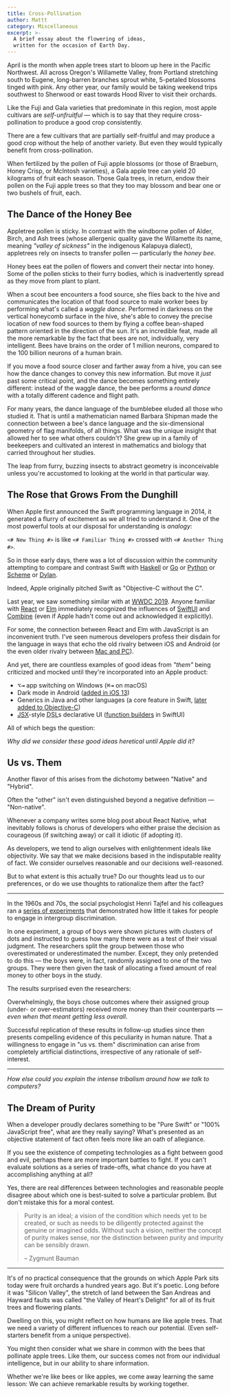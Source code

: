 ```yaml
---
title: Cross-Pollination
author: Mattt
category: Miscellaneous
excerpt: >-
  A brief essay about the flowering of ideas,
  written for the occasion of Earth Day.
---
```


April is the month when apple trees start to bloom
up here in the Pacific Northwest.
All across Oregon's Willamette Valley,
from Portland stretching south to Eugene,
long-barren branches sprout white, 5-petaled blossoms tinged with pink.
Any other year,
our family would be taking weekend trips
southwest to Sherwood or east towards Hood River
to visit their orchards.

Like the Fuji and Gala varieties that predominate in this region,
most apple cultivars are <dfn>self-unfruitful</dfn> —
which is to say that they require cross-pollination
to produce a good crop consistently.

<aside class="parenthetical">

There are a few cultivars that are partially self-fruitful
and may produce a good crop without the help of another variety.
But even they would typically benefit from cross-pollination.

</aside>

<!-- diagram -->

When fertilized by the pollen of Fuji apple blossoms
(or those of Braeburn, Honey Crisp, or McIntosh varieties),
a Gala apple tree can yield 20 kilograms of fruit each season.
Those Gala trees, in return, endow their pollen on the Fuji apple trees
so that they too may blossom and bear one or two bushels of fruit, each.

## The Dance of the Honey Bee

Appletree pollen is sticky.
In contrast with the windborne pollen of Alder, Birch, and Ash trees
(whose allergenic quality gave the Willamette its name,
meaning _"valley of sickness"_ in the indigenous Kalapuya dialect),
appletrees rely on insects to transfer pollen —
particularly the <dfn>honey bee</dfn>.

Honey bees eat the pollen of flowers and convert their nectar into honey.
Some of the pollen sticks to their furry bodies,
which is inadvertently spread as they move from plant to plant.

When a scout bee encounters a food source,
she flies back to the hive
and communicates the location of that food source to male worker bees
by performing what's called a <dfn>waggle dance</dfn>.
Performed in darkness on the vertical honeycomb surface in the hive,
she's able to convey the precise location of new food sources to them
by flying a coffee bean-shaped pattern oriented in the direction of the sun.
It's an incredible feat,
made all the more remarkable by the fact that bees are not, individually,
very intelligent.
Bees have brains on the order of 1 million neurons,
compared to the 100 billion neurons of a human brain.

If you move a food source closer and farther away from a hive,
you can see how the dance changes to convey this new information.
But move it _just_ past some critical point,
and the dance becomes something entirely different:
instead of the waggle dance,
the bee performs a <dfn>round dance</dfn>
with a totally different cadence and flight path.

<!-- diagram -->

For many years,
the dance language of the bumblebee eluded all those who studied it.
That is until 
a mathematician named Barbara Shipman 
made the connection between a bee's dance language
and the six-dimensional geometry of flag manifolds,
of all things.
What was the unique insight that allowed her to see what others couldn't?
She grew up in a family of beekeepers
and cultivated an interest in mathematics and biology
that carried throughout her studies.

The leap from furry, buzzing insects to abstract geometry is inconceivable
unless you're accustomed to looking at the world in that particular way.

## The Rose that Grows From the Dunghill

When Apple first announced the Swift programming language in 2014,
it generated a flurry of excitement as we all tried to understand it.
One of the most powerful tools at our disposal for understanding is _analogy_:

`<# New Thing #>` is like `<# Familiar Thing #>` crossed with `<# Another Thing #>`.

So in those early days,
there was a lot of discussion within the community
attempting to compare and contrast Swift with
[Haskell][haskell] or [Go][go] or [Python][python] or [Scheme][scheme] or [Dylan][dylan].

<aside class="parenthetical">

Indeed, Apple originally pitched Swift as "Objective-C without the C".

</aside>

Last year,
we saw something similar with at [WWDC 2019](/wwdc-2019/).
Anyone familiar with [React][react] or [Elm][elm]
immediately recognized the influences of
[SwiftUI][swiftui] and [Combine][combine]
(even if Apple hadn't come out and acknowledged it explicitly).

For some,
the connection between React and Elm with JavaScript
is an inconvenient truth.
I've seen numerous developers profess their disdain for the language
in ways that echo the old rivalry between iOS and Android
(or the even older rivalry between [Mac and PC][get a mac]).

And yet,
there are countless examples of good ideas from _"them"_
being criticized and mocked until they're incorporated into an Apple product:

- <kbd title="alt">⌥</kbd><kbd title="tab">⇥</kbd> app switching on Windows
  (<kbd title="command">⌘</kbd><kbd title="tab">⇥</kbd> on macOS)
- Dark mode in Android 
  ([added in iOS 13](/dark-mode/))
- Generics in Java and other languages
  (a core feature in Swift, 
  [later added to Objective-C][objective-c lightweight generics])
- [JSX][jsx]-style <abbr title="domain-specific languages">DSL</abbr>s
  declarative UI 
  ([function builders][function builders] in SwiftUI)

All of which begs the question:

_Why did we consider these good ideas heretical until Apple did it?_

## Us vs. Them

Another flavor of this arises from the dichotomy between "Native" and "Hybrid".

<aside class="parenthetical">

Often the "other" isn't even distinguished beyond a negative definition —
"Non-native".

</aside>

Whenever a company writes some blog post about React Native,
what inevitably follows is chorus of developers who either
praise the decision as courageous (if switching away)
or call it idiotic (if adopting it).

As developers,
we tend to align ourselves with enlightenment ideals like objectivity.
We say that we make decisions based in the indisputable reality of fact.
We consider ourselves reasonable and our decisions well-reasoned.

But to what extent is this actually true?
Do our thoughts lead us to our preferences,
or do we use thoughts to rationalize them after the fact?

* * *

In the 1960s and 70s,
the social psychologist Henri Tajfel and his colleagues
ran a [series of experiments][minimal groups] 
that demonstrated how little it takes
for people to engage in intergroup discrimination.

In one experiment,
a group of boys were shown pictures with clusters of dots
and instructed to guess how many there were
as a test of their visual judgment.
The researchers split the group between
those who overestimated or underestimated the number.
Except, they only pretended to do this —
the boys were, in fact, randomly assigned to one of the two groups.
They were then given the task of allocating a fixed amount of real money
to other boys in the study.

The results surprised even the researchers:

Overwhelmingly, the boys chose outcomes where their assigned group
(under- or over-estimators) received more money than their counterparts —
_even when that meant getting less overall_.

Successful replication of these results in follow-up studies since then
presents compelling evidence of this peculiarity in human nature.
That a willingness to engage in "us vs. them" discrimination
can arise from completely artificial distinctions,
irrespective of any rationale of self-interest.

* * *

_How else could you explain the intense tribalism
around how we talk to computers?_

## The Dream of Purity

When a developer proudly declares something to be
"Pure Swift" or "100% JavaScript free",
what are they really saying?
What's presented as an objective statement of fact
often feels more like an oath of allegiance.

If you see the existence of competing technologies
as a fight between good and evil,
perhaps there are more important battles to fight.
If you can't evaluate solutions as a series of trade-offs,
what chance do you have at accomplishing anything at all?

Yes,
there are real differences between technologies
and reasonable people disagree about
which one is best-suited to solve a particular problem.
But don't mistake this for a moral contest.

> Purity is an ideal;
> a vision of the condition which needs yet to be created,
> or such as needs to be diligently protected against the genuine or imagined odds.
> Without such a vision, neither the concept of purity makes sense,
> nor the distinction between purity and impurity can be sensibly drawn.
>
> – Zygmunt Bauman

* * *

It's of no practical consequence that
the grounds on which Apple Park sits today
were fruit orchards a hundred years ago.
But it's poetic.
Long before it was "Silicon Valley",
the stretch of land between the San Andreas and Hayward faults
was called "the Valley of Heart's Delight"
for all of its fruit trees and flowering plants.

Dwelling on this,
you might reflect on how humans are like apple trees.
That we need a variety of different influences to reach our potential.
(Even self-starters benefit from a unique perspective).

You might then consider what we share in common with
the bees that pollinate apple trees.
Like them,
our success comes not from our individual intelligence,
but in our ability to share information.

Whether we're like bees or like apples,
we come away learning the same lesson:
We can achieve remarkable results by working together.

[haskell]: https://en.wikipedia.org/wiki/Haskell_(programming_language)
[go]: https://en.wikipedia.org/wiki/Go_(programming_language)
[python]: https://en.wikipedia.org/wiki/Python_(programming_language)
[scheme]: https://en.wikipedia.org/wiki/Scheme_(programming_language)
[dylan]: https://en.wikipedia.org/wiki/Dylan_(programming_language)
[react]: https://en.wikipedia.org/wiki/React_(web_framework)
[elm]: https://en.wikipedia.org/wiki/Elm_(programming_language)
[swiftui]: https://developer.apple.com/xcode/swiftui/
[combine]: https://developer.apple.com/documentation/combine
[get a mac]: https://en.wikipedia.org/wiki/Get_a_Mac
[function builders]: https://forums.swift.org/t/function-builders/25167
[objective-c lightweight generics]: https://developer.apple.com/documentation/swift/imported_c_and_objective-c_apis/using_imported_lightweight_generics_in_swift
[jsx]: https://reactjs.org/docs/introducing-jsx.html
[minimal groups]: https://en.wikipedia.org/wiki/Minimal_group_paradigm
